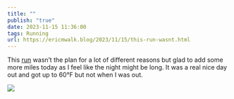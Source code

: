```yaml
---
title: ""
publish: "true"
date: 2023-11-15 11:36:00
tags: Running
url: https://ericmwalk.blog/2023/11/15/this-run-wasnt.html
---
```


This [run](https://strava.com/activities/10224025667) wasn’t the plan for a lot of different reasons but glad to add some more miles today as I feel like the night might be long. It was a real nice day out and got up to 60°F but not when I was out.


![](https://ericmwalk.blog/uploads/2023/555596a1-1a1f-42e3-9ee4-e6cafc2a13ed.jpg)